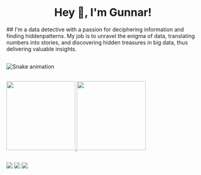 <h1 align="center">Hey 👋, I'm Gunnar!</h1>
## 
I'm a data detective with a passion for deciphering information and finding hiddenpatterns. My job is to unravel the enigma of data, translating numbers into stories, and discovering hidden treasures in big data, thus delivering valuable insights.


<link rel="stylesheet" type='text/css' href="https://cdn.jsdelivr.net/gh/devicons/devicon@latest/devicon.min.css" />


## 
![Snake animation](https://github.com/gunnmk/seu-gunnmk-aqui/blob/output/github-contribution-grid-snake.svg)
##
<div>
<a href="https://github.com/gunnmk">
<img loading="lazy" height="180em" src="https://github-readme-stats.vercel.app/api/top-langs/?username=gunnmk&layout=compact&langs_count=7&theme=dracula"/>
<img loading="lazy" height="180em" src="https://github-readme-stats.vercel.app/api?username=gunnmk&show_icons=true&theme=dracula&include_all_commits=true&count_private=true"/>
</div>

## 

<div>
<a href="https://instagram.com/gunnar.guilherme" target="_blank"><img loading="lazy" src="https://img.shields.io/badge/-Instagram-%23E4405F?style=for-the-badge&logo=instagram&logoColor=white" target="_blank"></a>
<a href = "mailto:gunnar_mayer_knod@outlook.com"><img loading="lazy" src="https://img.shields.io/badge/Gmail-D14836?style=for-the-badge&logo=gmail&logoColor=white" target="_blank"></a>
<a href="https://www.linkedin.com/in/gunnar-guilherme" target="_blank"><img loading="lazy" src="https://img.shields.io/badge/-LinkedIn-%230077B5?style=for-the-badge&logo=linkedin&logoColor=white" target="_blank"></a>   
</div>
